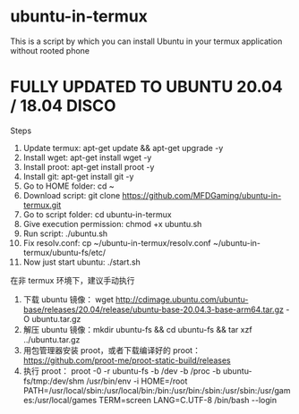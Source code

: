 # ubuntu-in-termux
This is a script by which you can install Ubuntu in your termux application without rooted phone

# FULLY UPDATED TO UBUNTU 20.04 / 18.04 DISCO

Steps
1. Update termux: apt-get update && apt-get upgrade -y
2. Install wget: apt-get install wget -y
3. Install proot: apt-get install proot -y
4. Install git: apt-get install git -y
5. Go to HOME folder: cd ~
6. Download script: git clone https://github.com/MFDGaming/ubuntu-in-termux.git
7. Go to script folder: cd ubuntu-in-termux
8. Give execution permission: chmod +x ubuntu.sh
9. Run script: ./ubuntu.sh
10. Fix resolv.conf: cp ~/ubuntu-in-termux/resolv.conf ~/ubuntu-in-termux/ubuntu-fs/etc/
11. Now just start ubuntu: ./start.sh

在非 termux 环境下，建议手动执行
1. 下载 ubuntu 镜像： wget http://cdimage.ubuntu.com/ubuntu-base/releases/20.04/release/ubuntu-base-20.04.3-base-arm64.tar.gz -O ubuntu.tar.gz
2. 解压 ubuntu 镜像：mkdir ubuntu-fs && cd ubuntu-fs && tar xzf ../ubuntu.tar.gz
3. 用包管理器安装 proot，或者下载编译好的 proot：https://github.com/proot-me/proot-static-build/releases
4. 执行 proot： proot -0 -r ubuntu-fs -b /dev -b /proc -b ubuntu-fs/tmp:/dev/shm /usr/bin/env -i HOME=/root PATH=/usr/local/sbin:/usr/local/bin:/bin:/usr/bin:/sbin:/usr/sbin:/usr/games:/usr/local/games TERM=screen LANG=C.UTF-8 /bin/bash --login
